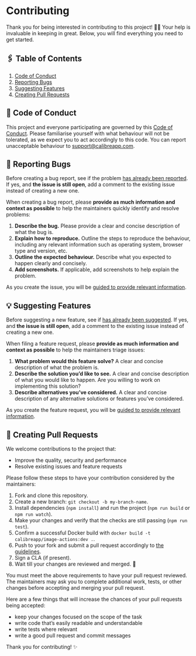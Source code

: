 # Contributing

Thank you for being interested in contributing to this project! 🙌🏻 Your help is invaluable in keeping in great. Below, you will find everything you need to get started.

## 🖇️ Table of Contents

1. [Code of Conduct](CODE_OF_CONDUCT.md)
2. [Reporting Bugs](#-reporting-bugs)
3. [Suggesting Features](#-suggesting-features)
4. [Creating Pull Requests](#-creating-pull-requests)

## 📣 Code of Conduct
This project and everyone participating are governed by this [Code of Conduct](CODE_OF_CONDUCT.md). Please familiarise yourself with what behaviour will not be tolerated, as we expect you to act accordingly to this code. You can report unacceptable behaviour to [support@calibreapp.com](mailto:support@calibreapp.com). 

## 🐛 Reporting Bugs
Before creating a bug report, see if the problem [has already been reported](https://github.com/calibreapp/image-actions/issues). If yes, and **the issue is still open**, add a comment to the existing issue instead of creating a new one.

When creating a bug report, please **provide as much information and context as possible** to help the maintainers quickly identify and resolve problems:

1. **Describe the bug.** Please provide a clear and concise description of what the bug is.
2. **Explain how to reproduce.** Outline the steps to reproduce the behaviour, including any relevant information such as operating system, browser type and version, etc.
3. **Outline the expected behaviour.** Describe what you expected to happen clearly and concisely.
4. **Add screenshots.** If applicable, add screenshots to help explain the problem.

As you create the issue, you will be [guided to provide relevant information](.github/ISSUE_TEMPLATE/---bug-report.md).

## 💡 Suggesting Features

Before suggesting a new feature, see if [has already been suggested](https://github.com/calibreapp/image-actions/issues?q=is%3Aissue+is%3Aopen+Feature+request). If yes, and **the issue is still open**, add a comment to the existing issue instead of creating a new one.

When filing a feature request, please **provide as much information and context as possible** to help the maintainers triage issues:

1. **What problem would this feature solve?** A clear and concise description of what the problem is.
2. **Describe the solution you’d like to see.** A clear and concise description of what you would like to happen. Are you willing to work on implementing this solution?
3. **Describe alternatives you’ve considered.** A clear and concise description of any alternative solutions or features you’ve considered.

As you create the feature request, you will be [guided to provide relevant information](.github/ISSUE_TEMPLATE/---feature-request.md).

## 📝 Creating Pull Requests
We welcome contributions to the project that:

* Improve the quality, security and performance
* Resolve existing issues and feature requests

Please follow these steps to have your contribution considered by the maintainers:

1. Fork and clone this repository.
2. Create a new branch: `git checkout -b my-branch-name`.
3. Install dependencies (`npm install`) and run the project (`npm run build` or `npm run watch`).
4. Make your changes and verify that the checks are still passing (`npm run test`).
5. Confirm a successful Docker build with `docker build -t calibreapp/image-actions:dev .`.
6. Push to your fork and submit a pull request accordingly to [the guidelines](.github/pull_request_template.md).
7. Sign a CLA (if present).
8. Wait till your changes are reviewed and merged. 🥳

You must meet the above requirements to have your pull request reviewed. The maintainers may ask you to complete additional work, tests, or other changes before accepting and merging your pull request. 

Here are a few things that will increase the chances of your pull requests being accepted:

* keep your changes focused on the scope of the task
* write code that’s easily readable and understandable
* write tests where relevant
* write a good pull request and commit messages

Thank you for contributing! ✨